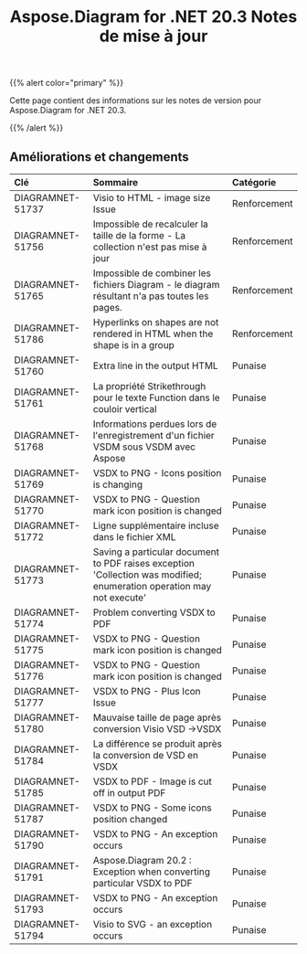 ﻿---
title: Aspose.Diagram for .NET 20.3 Notes de mise à jour
type: docs
weight: 50
url: /fr/net/aspose-diagram-for-net-20-3-release-notes/
---
{{% alert color="primary" %}} 

Cette page contient des informations sur les notes de version pour Aspose.Diagram for .NET 20.3.

{{% /alert %}} 
## **Améliorations et changements**

|**Clé**|**Sommaire**|**Catégorie**|
|:- |:- |:- |
|DIAGRAMNET-51737|Visio to HTML - image size Issue|Renforcement|
|DIAGRAMNET-51756|Impossible de recalculer la taille de la forme - La collection n'est pas mise à jour|Renforcement|
|DIAGRAMNET-51765|Impossible de combiner les fichiers Diagram - le diagram résultant n'a pas toutes les pages.|Renforcement|
|DIAGRAMNET-51786|Hyperlinks on shapes are not rendered in HTML when the shape is in a group|Renforcement|
|DIAGRAMNET-51760|Extra line in the output HTML|Punaise|
|DIAGRAMNET-51761|La propriété Strikethrough pour le texte Function dans le couloir vertical|Punaise|
|DIAGRAMNET-51768|Informations perdues lors de l'enregistrement d'un fichier VSDM sous VSDM avec Aspose|Punaise|
|DIAGRAMNET-51769|VSDX to PNG - Icons position is changing|Punaise|
|DIAGRAMNET-51770|VSDX to PNG - Question mark icon position is changed|Punaise|
|DIAGRAMNET-51772|Ligne supplémentaire incluse dans le fichier XML|Punaise|
|DIAGRAMNET-51773|Saving a particular document to PDF raises exception 'Collection was modified; enumeration operation may not execute'|Punaise|
|DIAGRAMNET-51774|Problem converting VSDX to PDF|Punaise|
|DIAGRAMNET-51775|VSDX to PNG - Question mark icon position is changed|Punaise|
|DIAGRAMNET-51776|VSDX to PNG - Question mark icon position is changed|Punaise|
|DIAGRAMNET-51777|VSDX to PNG - Plus Icon Issue|Punaise|
|DIAGRAMNET-51780|Mauvaise taille de page après conversion Visio VSD ->VSDX|Punaise|
|DIAGRAMNET-51784|La différence se produit après la conversion de VSD en VSDX|Punaise|
|DIAGRAMNET-51785|VSDX to PDF - Image is cut off in output PDF|Punaise|
|DIAGRAMNET-51787|VSDX to PNG - Some icons position changed|Punaise|
|DIAGRAMNET-51790|VSDX to PNG - An exception occurs|Punaise|
|DIAGRAMNET-51791|Aspose.Diagram 20.2 : Exception when converting particular VSDX to PDF|Punaise|
|DIAGRAMNET-51793|VSDX to PNG - An exception occurs|Punaise|
|DIAGRAMNET-51794|Visio to SVG - an exception occurs|Punaise|

